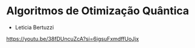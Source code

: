 # Algoritmos de Otimização Quântica
- Leticia Bertuzzi


https://youtu.be/38fDUncuZcA?si=6igsuFxmdffUoJjx